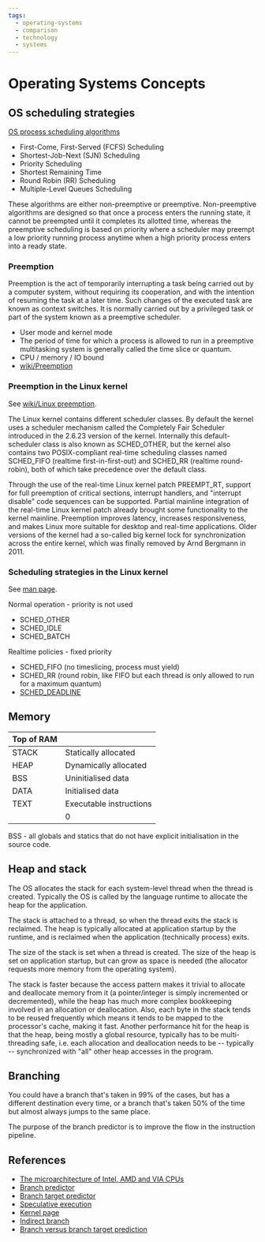 ```yaml
---
tags:
  - operating-systems
  - comparison
  - technology
  - systems
---
```





# Operating Systems Concepts

## OS scheduling strategies
[OS process scheduling algorithms](https://www.tutorialspoint.com/operating_system/os_process_scheduling_algorithms.htm)

- First-Come, First-Served (FCFS) Scheduling
- Shortest-Job-Next (SJN) Scheduling
- Priority Scheduling
- Shortest Remaining Time
- Round Robin (RR) Scheduling
- Multiple-Level Queues Scheduling

These algorithms are either non-preemptive or preemptive. Non-preemptive
algorithms are designed so that once a process enters the running state, it
cannot be preempted until it completes its allotted time, whereas the
preemptive scheduling is based on priority where a scheduler may preempt a low
priority running process anytime when a high priority process enters into a
ready state.

### Preemption
Preemption is the act of temporarily interrupting a task being carried out by a
computer system, without requiring its cooperation, and with the intention of
resuming the task at a later time. Such changes of the executed task are known
as context switches. It is normally carried out by a privileged task or part of
the system known as a preemptive scheduler.

- User mode and kernel mode
- The period of time for which a process is allowed to run in a preemptive multitasking system is generally called the time slice or quantum.
- CPU / memory / IO bound
- [wiki/Preemption](https://en.wikipedia.org/wiki/Preemption_(computing))

### Preemption in the Linux kernel
See [wiki/Linux
preemption](https://en.wikipedia.org/wiki/Linux_kernel#Preemption).

The Linux kernel contains different scheduler classes. By default the kernel
uses a scheduler mechanism called the Completely Fair Scheduler introduced in
the 2.6.23 version of the kernel. Internally this default-scheduler class is
also known as SCHED_OTHER, but the kernel also contains two POSIX-compliant
real-time scheduling classes named SCHED_FIFO (realtime first-in-first-out) and
SCHED_RR (realtime round-robin), both of which take precedence over the default
class.

Through the use of the real-time Linux kernel patch PREEMPT_RT, support for
full preemption of critical sections, interrupt handlers, and "interrupt
disable" code sequences can be supported. Partial mainline integration of the
real-time Linux kernel patch already brought some functionality to the kernel
mainline. Preemption improves latency, increases responsiveness, and makes
Linux more suitable for desktop and real-time applications. Older versions of
the kernel had a so-called big kernel lock for synchronization across the
entire kernel, which was finally removed by Arnd Bergmann in 2011.

### Scheduling strategies in the Linux kernel
See [man page](http://man7.org/linux/man-pages/man7/sched.7.html).

Normal operation - priority is not used

- SCHED_OTHER
- SCHED_IDLE
- SCHED_BATCH

Realtime policies - fixed priority

- SCHED_FIFO (no timeslicing, process must yield)
- SCHED_RR (round robin, like FIFO but each thread is only allowed to run for a maximum quantum)
- [SCHED_DEADLINE](https://en.wikipedia.org/wiki/Earliest_deadline_first_scheduling)

## Memory

| Top of RAM | |
| ---------- | ----------------------- |
| STACK | Statically allocated |
| HEAP | Dynamically allocated |
| BSS | Uninitialised data |
| DATA | Initialised data |
| TEXT | Executable instructions |
| | 0 |

BSS - all globals and statics that do not have explicit initialisation in the source code.

## Heap and stack
The OS allocates the stack for each system-level thread when the thread is
created. Typically the OS is called by the language runtime to allocate the
heap for the application.

The stack is attached to a thread, so when the thread exits the stack is
reclaimed. The heap is typically allocated at application startup by the
runtime, and is reclaimed when the application (technically process) exits.

The size of the stack is set when a thread is created. The size of the heap is
set on application startup, but can grow as space is needed (the allocator
requests more memory from the operating system).

The stack is faster because the access pattern makes it trivial to allocate and
deallocate memory from it (a pointer/integer is simply incremented or
decremented), while the heap has much more complex bookkeeping involved in an
allocation or deallocation. Also, each byte in the stack tends to be reused
frequently which means it tends to be mapped to the processor's cache, making
it fast. Another performance hit for the heap is that the heap, being mostly a
global resource, typically has to be multi-threading safe, i.e. each allocation
and deallocation needs to be -- typically -- synchronized with "all" other heap
accesses in the program.

## Branching
You could have a branch that's taken in 99% of the cases, but has a different
destination every time, or a branch that's taken 50% of the time but almost
always jumps to the same place.

The purpose of the branch predictor is to improve the flow in the instruction
pipeline.

## References
- [The microarchitecture of Intel, AMD and VIA CPUs](https://www.agner.org/optimize/microarchitecture.pdf)
- [Branch predictor](https://en.wikipedia.org/wiki/Branch_predictor)
- [Branch target predictor](https://en.wikipedia.org/wiki/Branch_target_predictor)
- [Speculative execution](https://en.wikipedia.org/wiki/Speculative_execution)
- [Kernel page](https://en.wikipedia.org/wiki/Kernel_page)
- [Indirect branch](https://en.wikipedia.org/wiki/Indirect_branch)
- [Branch versus branch target prediction](https://stackoverflow.com/questions/22508211/branch-target-prediction-vs-branch-prediction)

